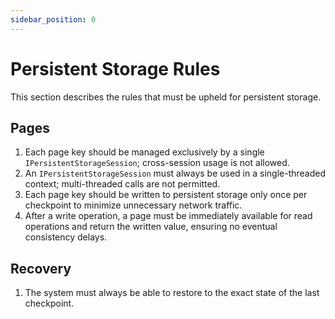```yaml
---
sidebar_position: 0
---
```


# Persistent Storage Rules

This section describes the rules that must be upheld for persistent storage.

## Pages

1. Each page key should be managed exclusively by a single `IPersistentStorageSession`; cross-session usage is not allowed.
2. An `IPersistentStorageSession` must always be used in a single-threaded context; multi-threaded calls are not permitted.
3. Each page key should be written to persistent storage only once per checkpoint to minimize unnecessary network traffic.
4. After a write operation, a page must be immediately available for read operations and return the written value, ensuring no eventual consistency delays.

## Recovery

1. The system must always be able to restore to the exact state of the last checkpoint.